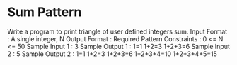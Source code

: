 # Sum Pattern

Write a program to print triangle of user defined integers sum.
Input Format :
A single integer, N
Output Format :
Required Pattern
Constraints :
0 <= N <= 50
Sample Input 1 :
3
Sample Output 1 :
1=1
1+2=3
1+2+3=6
Sample Input 2 :
 5
Sample Output 2 :
1=1
1+2=3
1+2+3=6
1+2+3+4=10
1+2+3+4+5=15